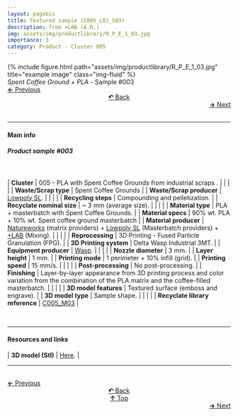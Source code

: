 ```yaml
---
layout: pagebis
title: Textured sample (C005_L01_S03)
description: from +LAB (A.R.)
img: assets/img/productlibrary/R_P_E_1_03.jpg
importance: 3
category: Product - Cluster 005
---
```

<div class="row">
    <div class="col-sm mt-3 mt-md-0">
        {% include figure.html path="assets/img/productlibrary/R_P_E_1_03.jpg" title="example image" class="img-fluid" %}
    </div>
</div>
<div class="caption">
    <i>Spent Coffee Ground + PLA</i> - Sample #003
</div>

<div class="row justify-content-sm-center">
    <div class="col-sm-4 mt-3 mt-md-0" style="text-align:left">
  <a href="/projects/ProLi_C005_L01_S02/" target="_self"><b>←</b> Previous</a>
    </div>
    <div class="col-sm-4 mt-3 mt-md-0" style="text-align:center">
  <a href="/productlibrary/" target="_self"><b>↶</b> Back</a>
    </div>
    <div class="col-sm-4 mt-3 mt-md-0" style="text-align:right">
        <td align="right"><a href="/projects/ProLi_C005_L01_S04/" target="_self"><b>→</b> Next</a></td>
    </div>
</div>
<br>

<hr>
<h4><b>Main info</b></h4>
<h5>Product sample #003</h5>
<br>

| <b>Cluster</b>       | 005 - PLA with Spent Coffee Grounds from industrial scraps . |
|    |     |
| <b>Waste/Scrap type</b>       | Spent Coffee Grounds     |
| <b>Waste/Scrap producer</b>    | [Lowpoly SL](https://lowpoly.info/).     |
|    |     |
| <b>Recycling steps</b>      | Compounding and pelletization.     |
| <b>Recyclate nominal size</b>       | ~ 3 mm (average size).    |
|    |     |
| <b>Material type</b>      | PLA + masterbatch with Spent Coffee Grounds. |
| <b>Material specs</b>       | 90% wt. PLA + 10% wt. Spent coffee ground masterbatch     |
| <b>Material producer</b>   | [Natureworks](https://www.natureworksllc.com/) (matrix providers) + [Lowpoly SL](https://lowpoly.info/) (Masterbatch providers) + [+LAB](piulab.it) (Mixing).     |
|    |     |
| <b>Reprocessing</b>      | 3D Printing - Fused Particle Granulation (FPG). |
| <b>3D Printing system</b>      | Delta Wasp Industrial 3MT.    |
| <b>Equipment producer</b>   | [Wasp](https://www.3dwasp.com/).   |
|    |     |
| <b>Nozzle diameter</b>      | 3 mm. |
| <b>Layer height</b>      | 1 mm.    |
| <b>Printing mode</b>   | 1 perimeter + 10% infill (grid).   |
| <b>Printing speed</b>   | 15 mm/s.  |
|    |     |
| <b>Post-processing</b>      | No post-processing. |
| <b>Finishing</b>      | Layer-by-layer appearance from 3D printing process and color variation from the combination of the PLA matrix and the coffee-filled masterbatch.    |
|    |     |
| <b>3D model features</b>      | Textured surface (emboss and engrave).    |
| <b>3D model type</b>      | Sample shape.    |
|    |     |
| <b>Recyclate library reference</b>    | <a href="/projects/RecLi_C005_M03/" target="_blank">C005_M03</a>     |

<br>
<hr>
<h4><b>Resources and links</b></h4>

| <b>3D model (Stl)</b>       | [Here](https://osf.io/rwafy/files/osfstorage/65158ffab0a33e03a65922ff ).   |

<hr>

<br>
<div class="row justify-content-sm-center">
    <div class="col-sm-3 mt-3 mt-md-0" style="text-align:left">
  <a href="/projects/ProLi_C005_L01_S02/" target="_self"><b>←</b> Previous</a>
    </div>
    <div class="col-sm-3 mt-3 mt-md-0" style="text-align:center">
  <a href="/productlibrary/" target="_self"><b>↶</b> Back</a>
    </div>
    <div class="col-sm-3 mt-3 mt-md-0" style="text-align:center">
  <a href="#" target="_self"><b>↑</b> Top</a>
    </div>
    <div class="col-sm-3 mt-3 mt-md-0" style="text-align:right">
        <td align="right"><a href="/projects/ProLi_C005_L01_S04/" target="_self"><b>→</b> Next</a></td>
    </div>
</div>
